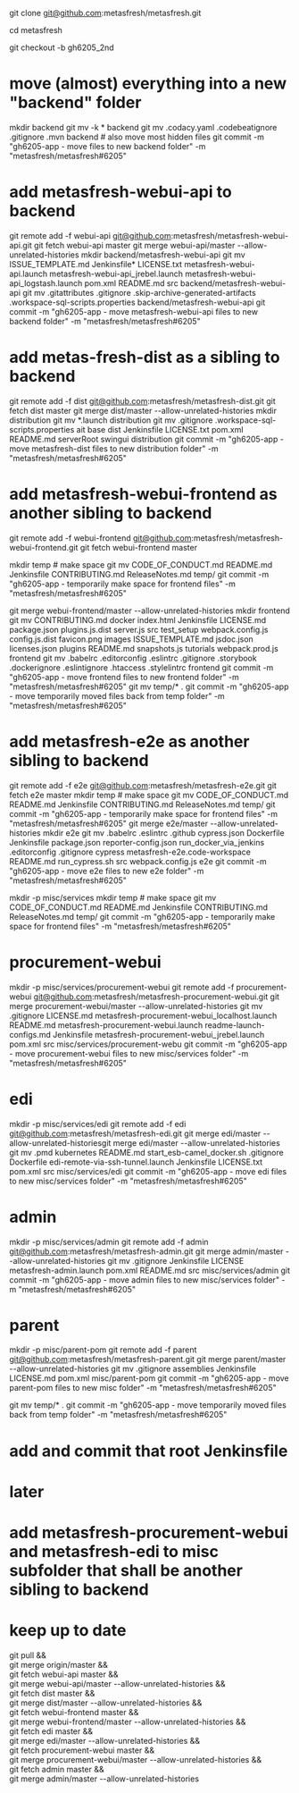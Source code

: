 

git clone git@github.com:metasfresh/metasfresh.git

cd metasfresh

git checkout -b gh6205_2nd

# move (almost) everything into a new "backend" folder
mkdir backend
git mv -k * backend
git mv .codacy.yaml .codebeatignore .gitignore .mvn backend # also move most hidden files
git commit -m "gh6205-app - move files to new backend folder" -m "metasfresh/metasfresh#6205"

# add metasfresh-webui-api to backend
git remote add -f webui-api git@github.com:metasfresh/metasfresh-webui-api.git
git fetch webui-api master
git merge webui-api/master --allow-unrelated-histories
mkdir backend/metasfresh-webui-api
git mv ISSUE_TEMPLATE.md  Jenkinsfile*  LICENSE.txt  metasfresh-webui-api.launch  metasfresh-webui-api_jrebel.launch  metasfresh-webui-api_logstash.launch  pom.xml  README.md src backend/metasfresh-webui-api
git mv .gitattributes .gitignore  .skip-archive-generated-artifacts  .workspace-sql-scripts.properties backend/metasfresh-webui-api
git commit -m "gh6205-app - move metasfresh-webui-api files to new backend folder" -m "metasfresh/metasfresh#6205"

# add metas-fresh-dist as a sibling to backend
git remote add -f dist git@github.com:metasfresh/metasfresh-dist.git
git fetch dist master
git merge dist/master --allow-unrelated-histories
mkdir distribution
git mv *.launch distribution
git mv .gitignore .workspace-sql-scripts.properties ait base dist Jenkinsfile LICENSE.txt pom.xml README.md serverRoot swingui distribution
git commit -m "gh6205-app - move metasfresh-dist files to new distribution folder" -m "metasfresh/metasfresh#6205"

# add metasfresh-webui-frontend as another sibling to backend
git remote add -f webui-frontend git@github.com:metasfresh/metasfresh-webui-frontend.git
git fetch webui-frontend master

mkdir temp # make space
git mv CODE_OF_CONDUCT.md  README.md Jenkinsfile CONTRIBUTING.md ReleaseNotes.md temp/
git commit -m "gh6205-app - temporarily make space for frontend files" -m "metasfresh/metasfresh#6205"

git merge webui-frontend/master --allow-unrelated-histories
mkdir frontend
git mv CONTRIBUTING.md docker index.html Jenkinsfile LICENSE.md package.json plugins.js.dist server.js src test_setup webpack.config.js config.js.dist favicon.png images ISSUE_TEMPLATE.md jsdoc.json licenses.json  plugins README.md snapshots.js tutorials webpack.prod.js frontend
git mv .babelrc .editorconfig .eslintrc .gitignore .storybook .dockerignore .eslintignore .htaccess .stylelintrc frontend
git commit -m "gh6205-app - move frontend files to new frontend folder" -m "metasfresh/metasfresh#6205"
git mv temp/* .
git commit -m "gh6205-app - move temporarily moved files back from temp folder" -m "metasfresh/metasfresh#6205"

# add metasfresh-e2e as another sibling to backend
git remote add -f e2e git@github.com:metasfresh/metasfresh-e2e.git
git fetch e2e master
mkdir temp # make space
git mv CODE_OF_CONDUCT.md  README.md Jenkinsfile CONTRIBUTING.md ReleaseNotes.md temp/
git commit -m "gh6205-app - temporarily make space for frontend files" -m "metasfresh/metasfresh#6205"
git merge e2e/master --allow-unrelated-histories
mkdir e2e
git mv .babelrc .eslintrc .github cypress.json Dockerfile Jenkinsfile package.json reporter-config.json run_docker_via_jenkins .editorconfig .gitignore cypress metasfresh-e2e.code-workspace README.md run_cypress.sh  src webpack.config.js e2e
git commit -m "gh6205-app - move e2e files to new e2e folder" -m "metasfresh/metasfresh#6205"

mkdir -p misc/services
mkdir temp # make space
git mv CODE_OF_CONDUCT.md  README.md Jenkinsfile CONTRIBUTING.md ReleaseNotes.md temp/
git commit -m "gh6205-app - temporarily make space for frontend files" -m "metasfresh/metasfresh#6205"

# procurement-webui
mkdir -p misc/services/procurement-webui
git remote add -f procurement-webui git@github.com:metasfresh/metasfresh-procurement-webui.git
git merge procurement-webui/master --allow-unrelated-histories
git mv .gitignore LICENSE.md  metasfresh-procurement-webui_localhost.launch README.md  metasfresh-procurement-webui.launch readme-launch-configs.md Jenkinsfile metasfresh-procurement-webui_jrebel.launch pom.xml src misc/services/procurement-webu
git commit -m "gh6205-app - move procurement-webui files to new misc/services folder" -m "metasfresh/metasfresh#6205"

# edi
mkdir -p misc/services/edi
git remote add -f edi git@github.com:metasfresh/metasfresh-edi.git
git merge edi/master --allow-unrelated-historiesgit merge edi/master --allow-unrelated-histories
git mv .pmd kubernetes README.md start_esb-camel_docker.sh .gitignore Dockerfile edi-remote-via-ssh-tunnel.launch Jenkinsfile LICENSE.txt pom.xml src misc/services/edi
git commit -m "gh6205-app - move edi files to new misc/services folder" -m "metasfresh/metasfresh#6205"
 
# admin
mkdir -p misc/services/admin
git remote add -f admin git@github.com:metasfresh/metasfresh-admin.git
git merge admin/master --allow-unrelated-histories
git mv .gitignore Jenkinsfile LICENSE metasfresh-admin.launch pom.xml README.md src misc/services/admin
git commit -m "gh6205-app - move admin files to new misc/services folder" -m "metasfresh/metasfresh#6205"

# parent
mkdir -p misc/parent-pom
git remote add -f parent git@github.com:metasfresh/metasfresh-parent.git
git merge parent/master --allow-unrelated-histories
git mv .gitignore assemblies Jenkinsfile LICENSE.md pom.xml misc/parent-pom
git commit -m "gh6205-app - move parent-pom files to new misc folder" -m "metasfresh/metasfresh#6205"

git mv temp/* .
git commit -m "gh6205-app - move temporarily moved files back from temp folder" -m "metasfresh/metasfresh#6205"
 
# add and commit that root Jenkinsfile

# later
# add metasfresh-procurement-webui and metasfresh-edi to misc subfolder that shall be another sibling to backend




# keep up to date

git pull && \
git merge origin/master && \
git fetch webui-api master && \
git merge webui-api/master --allow-unrelated-histories && \
git fetch dist master && \
git merge dist/master --allow-unrelated-histories && \
git fetch webui-frontend master && \
git merge webui-frontend/master --allow-unrelated-histories && \
git fetch edi master && \
git merge edi/master --allow-unrelated-histories && \
git fetch procurement-webui master && \
git merge procurement-webui/master --allow-unrelated-histories && \
git fetch admin master && \
git merge admin/master --allow-unrelated-histories